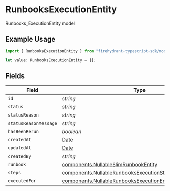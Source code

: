 # RunbooksExecutionEntity

Runbooks_ExecutionEntity model

## Example Usage

```typescript
import { RunbooksExecutionEntity } from "firehydrant-typescript-sdk/models/components";

let value: RunbooksExecutionEntity = {};
```

## Fields

| Field                                                                                                                                      | Type                                                                                                                                       | Required                                                                                                                                   | Description                                                                                                                                |
| ------------------------------------------------------------------------------------------------------------------------------------------ | ------------------------------------------------------------------------------------------------------------------------------------------ | ------------------------------------------------------------------------------------------------------------------------------------------ | ------------------------------------------------------------------------------------------------------------------------------------------ |
| `id`                                                                                                                                       | *string*                                                                                                                                   | :heavy_minus_sign:                                                                                                                         | N/A                                                                                                                                        |
| `status`                                                                                                                                   | *string*                                                                                                                                   | :heavy_minus_sign:                                                                                                                         | N/A                                                                                                                                        |
| `statusReason`                                                                                                                             | *string*                                                                                                                                   | :heavy_minus_sign:                                                                                                                         | N/A                                                                                                                                        |
| `statusReasonMessage`                                                                                                                      | *string*                                                                                                                                   | :heavy_minus_sign:                                                                                                                         | N/A                                                                                                                                        |
| `hasBeenRerun`                                                                                                                             | *boolean*                                                                                                                                  | :heavy_minus_sign:                                                                                                                         | N/A                                                                                                                                        |
| `createdAt`                                                                                                                                | [Date](https://developer.mozilla.org/en-US/docs/Web/JavaScript/Reference/Global_Objects/Date)                                              | :heavy_minus_sign:                                                                                                                         | N/A                                                                                                                                        |
| `updatedAt`                                                                                                                                | [Date](https://developer.mozilla.org/en-US/docs/Web/JavaScript/Reference/Global_Objects/Date)                                              | :heavy_minus_sign:                                                                                                                         | N/A                                                                                                                                        |
| `createdBy`                                                                                                                                | *string*                                                                                                                                   | :heavy_minus_sign:                                                                                                                         | N/A                                                                                                                                        |
| `runbook`                                                                                                                                  | [components.NullableSlimRunbookEntity](../../models/components/nullableslimrunbookentity.md)                                               | :heavy_minus_sign:                                                                                                                         | N/A                                                                                                                                        |
| `steps`                                                                                                                                    | [components.NullableRunbooksExecutionStepEntity](../../models/components/nullablerunbooksexecutionstepentity.md)                           | :heavy_minus_sign:                                                                                                                         | N/A                                                                                                                                        |
| `executedFor`                                                                                                                              | [components.NullableRunbooksExecutionEntityExecutedForEntity](../../models/components/nullablerunbooksexecutionentityexecutedforentity.md) | :heavy_minus_sign:                                                                                                                         | N/A                                                                                                                                        |